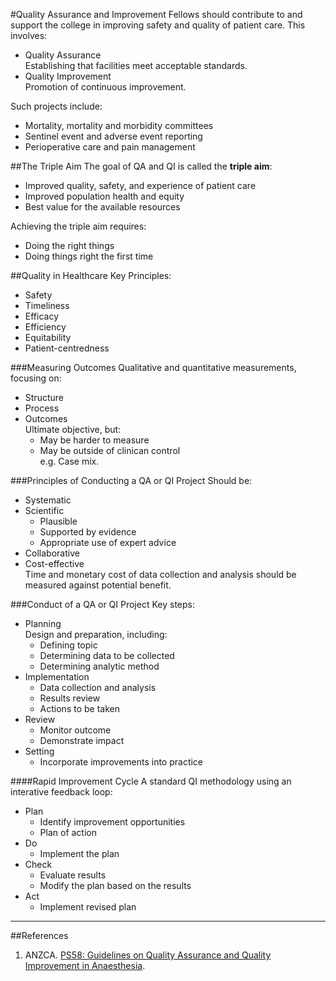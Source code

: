 #Quality Assurance and Improvement
Fellows should contribute to and support the college in improving safety and quality of patient care. This involves:
* Quality Assurance  
Establishing that facilities meet acceptable standards.
* Quality Improvement  
Promotion of continuous improvement.


Such projects include:
* Mortality, mortality and morbidity committees
* Sentinel event and adverse event reporting
* Perioperative care and pain management


##The Triple Aim
The goal of QA and QI is called the **triple aim**:
* Improved quality, safety, and experience of patient care
* Improved population health and equity
* Best value for the available resources


Achieving the triple aim requires:
* Doing the right things
* Doing things right the first time


##Quality in Healthcare
Key Principles:
* Safety
* Timeliness
* Efficacy
* Efficiency
* Equitability
* Patient-centredness


###Measuring Outcomes
Qualitative and quantitative measurements, focusing on:
* Structure
* Process
* Outcomes  
Ultimate objective, but:
	* May be harder to measure
	* May be outside of clinican control  
	e.g. Case mix.


###Principles of Conducting a QA or QI Project
Should be:
* Systematic
* Scientific
	* Plausible
	* Supported by evidence
	* Appropriate use of expert advice
* Collaborative
* Cost-effective  
Time and monetary cost of data collection and analysis should be measured against potential benefit.

###Conduct of a QA or QI Project
Key steps:
* Planning  
Design and preparation, including:
	* Defining topic
	* Determining data to be collected
	* Determining analytic method
* Implementation
	* Data collection and analysis
	* Results review
	* Actions to be taken
* Review
	* Monitor outcome
	* Demonstrate impact
* Setting
	* Incorporate improvements into practice


####Rapid Improvement Cycle
A standard QI methodology using an interative feedback loop:
* Plan
	* Identify improvement opportunities
	* Plan of action
* Do
	* Implement the plan
* Check
	* Evaluate results
	* Modify the plan based on the results
* Act
	* Implement revised plan

---

##References
1. ANZCA. [PS58: Guidelines on Quality Assurance and Quality Improvement in Anaesthesia](http://www.anzca.edu.au/Documents/ps58-2012-guidelines-on-quality-assurance-in-anaes.pdf).